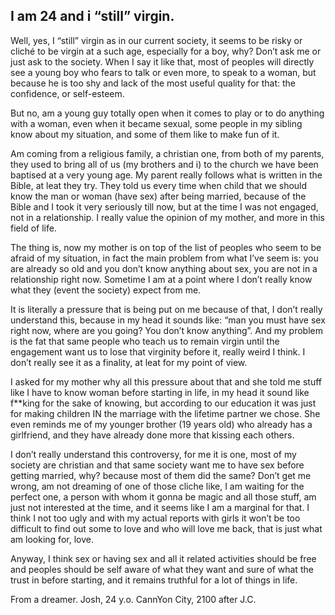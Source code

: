 ## I am 24 and i “still” virgin.

Well, yes, I “still” virgin as in our current society, it seems to be risky or cliché to be virgin at a such age, especially for a boy, why? Don’t ask me or just ask to the society. When I say it like that, most of peoples will directly see a young boy who fears to talk or even more, to speak to a woman, but because he is too shy and lack of the most useful quality for that: the confidence, or self-esteem. 

But no, am a young guy totally open when it comes to play or to do anything with a woman, even when it became sexual, some people in my sibling know about my situation, and some of them like to make fun of it.

Am coming from a religious family, a christian one, from both of my parents, they used to bring all of us (my brothers and i) to the church we have been baptised at a very young age. My parent really follows what is written in the Bible, at leat they try. They told us every time when child that we should know the man or woman (have sex) after being married, because of the Bible and I took it very seriously till now, but at the time I was not engaged, not in a relationship. I really value the opinion of my mother, and more in this field of life.

The thing is, now my mother is on top of the list of peoples who seem to be afraid of my situation, in fact the main problem from what I’ve seem is: you are already so old and you don’t know anything about sex, you are not in a relationship right now. Sometime I am at a point where I don’t really know what they (event the society) expect from me.

It is literally a pressure that is being put on me because of that, I don’t really understand this, because in my head it sounds like: “man you must have sex right now, where are you going? You don’t know anything”. And my problem is the fat that same people who teach us to remain virgin until the engagement want us to lose that virginity before it, really weird I think. I don’t really see it as a finality, at leat for my point of view.

I asked for my mother why all this pressure about that and she told me stuff like I have to know woman before starting in life, in my head it sound like f**king for the sake of knowing, but according to our education it was just for making children IN the marriage with the lifetime partner we chose. She even reminds me of my younger brother (19 years old) who already has a girlfriend, and they have already done more that kissing each others.

I don’t really understand this controversy, for me it is one, most of my society are christian and that same society want me to have sex before getting married, why? because most of them did the same? Don’t get me wrong, am not dreaming of one of those cliche like, I am waiting for the perfect one, a person with whom it gonna be magic and all those stuff, am just not interested at the time, and it seems like I am a marginal for that. I think I not too ugly and with my actual reports with girls it won’t be too difficult to find out some to love and who will love me back, that is just what am looking for, love.

Anyway, I think sex or having sex and all it related activities should be free and peoples should be self aware of what they want and sure of what the trust in before starting, and it remains truthful for a lot of things in life.

From a dreamer.
Josh, 24 y.o.
CannYon City, 2100 after J.C.